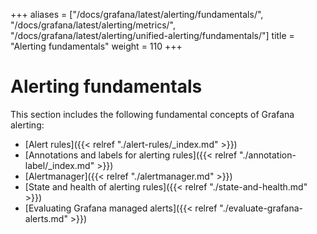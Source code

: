 +++
aliases = ["/docs/grafana/latest/alerting/fundamentals/", "/docs/grafana/latest/alerting/metrics/", "/docs/grafana/latest/alerting/unified-alerting/fundamentals/"]
title = "Alerting fundamentals"
weight = 110
+++

# Alerting fundamentals

This section includes the following fundamental concepts of Grafana alerting:

- [Alert rules]({{< relref "./alert-rules/_index.md" >}})
- [Annotations and labels for alerting rules]({{< relref "./annotation-label/_index.md" >}})
- [Alertmanager]({{< relref "./alertmanager.md" >}})
- [State and health of alerting rules]({{< relref "./state-and-health.md" >}})
- [Evaluating Grafana managed alerts]({{< relref "./evaluate-grafana-alerts.md" >}})
